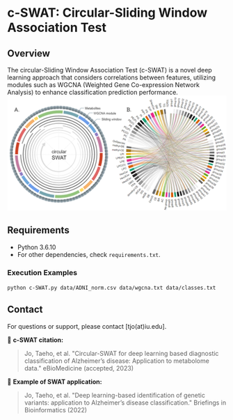 # c-SWAT: Circular-Sliding Window Association Test 

## Overview

The circular-Sliding Window Association Test (c-SWAT) is a novel deep learning approach that considers correlations between features, utilizing modules such as WGCNA (Weighted Gene Co-expression Network Analysis) to enhance classification prediction performance.
![Figure2](./image/Figure2.png)

## Requirements
- Python 3.6.10
- For other dependencies, check `requirements.txt`.

### Execution Examples

```bash
python c-SWAT.py data/ADNI_norm.csv data/wgcna.txt data/classes.txt 
```


## Contact

For questions or support, please contact [tjo(at)iu.edu].

:bookmark: **c-SWAT citation:**

> Jo, Taeho, et al. "Circular-SWAT for deep learning based diagnostic classification of Alzheimer’s disease: Application to metabolome data." eBioMedicine (accepted, 2023)

:bookmark: **Example of SWAT application:**

> Jo, Taeho, et al. "Deep learning-based identification of genetic variants: application to Alzheimer’s disease classification." Briefings in Bioinformatics (2022)
